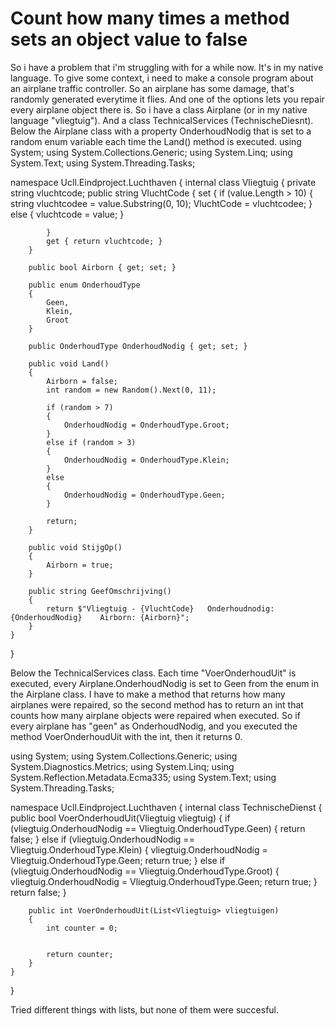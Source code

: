 
# Count how many times a method sets an object value to false

So i have a problem that i'm struggling with for a while now.
It's in my native language.
To give some context, i need to make a console program about an airplane traffic controller.
So an airplane has some damage, that's randomly generated everytime it flies. And one of the options lets you repair every airplane object there is.
So i have a class Airplane (or in my native language "vliegtuig").
And a class TechnicalServices (TechnischeDiesnt).
Below the Airplane class with a property OnderhoudNodig that is set to a random enum variable each time the Land() method is executed.
using System;
using System.Collections.Generic;
using System.Linq;
using System.Text;
using System.Threading.Tasks;

namespace Ucll.Eindproject.Luchthaven
{
    internal class Vliegtuig
    {
        private string vluchtcode;
        public string VluchtCode 
        { 
            set 
            { 
               if (value.Length > 10)
                {
                    string vluchtcodee = value.Substring(0, 10);
                    VluchtCode = vluchtcodee;
                }
               else
                {
                    vluchtcode = value;
                }
            
            }
            get { return vluchtcode; }
        }

        public bool Airborn { get; set; }

        public enum OnderhoudType
        {
            Geen,
            Klein,
            Groot
        }

        public OnderhoudType OnderhoudNodig { get; set; }

        public void Land()
        {
            Airborn = false;
            int random = new Random().Next(0, 11);

            if (random > 7)
            {
                OnderhoudNodig = OnderhoudType.Groot;
            }
            else if (random > 3)
            {
                OnderhoudNodig = OnderhoudType.Klein;
            }
            else
            {
                OnderhoudNodig = OnderhoudType.Geen;
            }

            return;
        }

        public void StijgOp()
        {
            Airborn = true;
        }

        public string GeefOmschrijving()
        {
            return $"Vliegtuig - {VluchtCode}   Onderhoudnodig: {OnderhoudNodig}    Airborn: {Airborn}";
        }
    }
}



Below the TechnicalServices class. Each time "VoerOnderhoudUit" is executed, every Airplane.OnderhoudNodig is set to Geen from the enum in the Airplane class.
I have to make a method that returns how many airplanes were repaired, so the second method has to return an int that counts how many airplane objects were repaired when executed.
So if every airplane has "geen" as OnderhoudNodig, and you executed the method VoerOnderhoudUit with the int, then it returns 0.

using System;
using System.Collections.Generic;
using System.Diagnostics.Metrics;
using System.Linq;
using System.Reflection.Metadata.Ecma335;
using System.Text;
using System.Threading.Tasks;

namespace Ucll.Eindproject.Luchthaven
{
    internal class TechnischeDienst
    {
        public bool VoerOnderhoudUit(Vliegtuig vliegtuig)
        {
            if (vliegtuig.OnderhoudNodig == Vliegtuig.OnderhoudType.Geen)
            {
                return false;
            }
            else if (vliegtuig.OnderhoudNodig == Vliegtuig.OnderhoudType.Klein)
            {
                vliegtuig.OnderhoudNodig = Vliegtuig.OnderhoudType.Geen;
                return true;
            }
            else if (vliegtuig.OnderhoudNodig == Vliegtuig.OnderhoudType.Groot)
            {
                vliegtuig.OnderhoudNodig = Vliegtuig.OnderhoudType.Geen;
                return true;
            }
            return false;
        }

        public int VoerOnderhoudUit(List<Vliegtuig> vliegtuigen)
        {
            int counter = 0;

            
            return counter;
        }
    }
}


Tried different things with lists, but none of them were succesful.

        